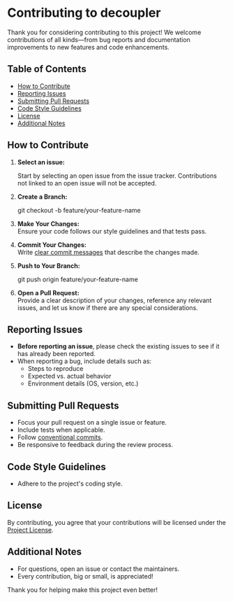 # Contributing to decoupler

Thank you for considering contributing to this project! We welcome contributions of all kinds—from bug reports and documentation improvements to new features and code enhancements.

## Table of Contents
- [How to Contribute](#how-to-contribute)
- [Reporting Issues](#reporting-issues)
- [Submitting Pull Requests](#submitting-pull-requests)
- [Code Style Guidelines](#code-style-guidelines)
- [License](#license)
- [Additional Notes](#additional-notes)

## How to Contribute

1. **Select an issue:** 

    Start by selecting an open issue from the issue tracker. Contributions not linked to an open issue will not be accepted.

2. **Create a Branch:**

    git checkout -b feature/your-feature-name

3. **Make Your Changes:**  
   Ensure your code follows our style guidelines and that tests pass.

4. **Commit Your Changes:**  
   Write [clear commit messages](https://www.conventionalcommits.org/en/v1.0.0/) that describe the changes made.

5. **Push to Your Branch:**

    git push origin feature/your-feature-name

7. **Open a Pull Request:**  
   Provide a clear description of your changes, reference any relevant issues, and let us know if there are any special considerations.

## Reporting Issues

- **Before reporting an issue**, please check the existing issues to see if it has already been reported.
- When reporting a bug, include details such as:
  - Steps to reproduce
  - Expected vs. actual behavior
  - Environment details (OS, version, etc.)

## Submitting Pull Requests

- Focus your pull request on a single issue or feature.
- Include tests when applicable.
- Follow [conventional commits](https://www.conventionalcommits.org/en/v1.0.0/).
- Be responsive to feedback during the review process.

## Code Style Guidelines

- Adhere to the project's coding style.

## License

By contributing, you agree that your contributions will be licensed under the [Project License](./LICENSE).

## Additional Notes

- For questions, open an issue or contact the maintainers.
- Every contribution, big or small, is appreciated!

Thank you for helping make this project even better!

